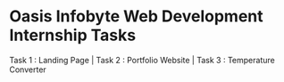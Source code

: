 # Oasis Infobyte Web Development Internship Tasks
Task 1 : Landing Page |
Task 2 : Portfolio Website |
Task 3 : Temperature Converter
